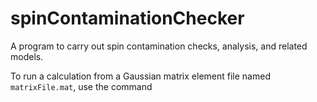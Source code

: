 # spinContaminationChecker
A program to carry out spin contamination checks, analysis, and related models.

To run a calculation from a Gaussian matrix element file named `matrixFile.mat`, use the command
